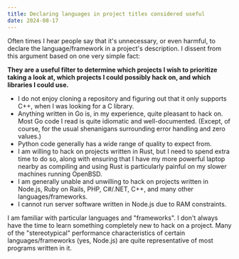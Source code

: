 ```yaml
---
title: Declaring languages in project titles considered useful
date: 2024-08-17
---
```


Often times I hear people say that it's unnecessary, or even harmful, to
declare the language/framework in a project's description. I dissent from
this argument based on one very simple fact:

**They are a useful filter to determine which projects I wish to prioritize
taking a look at, which projects I could possibly hack on, and which libraries
I could use.**

* I do not enjoy cloning a repository and figuring out that it only supports
  C++, when I was looking for a C library.
* Anything written in Go is, in my experience, quite pleasant to hack on. Most
  Go code I read is quite idiomatic and well-documented. (Except, of course,
  for the usual shenanigans surrounding error handling and zero values.)
* Python code generally has a wide range of quality to expect from.
* I am willing to hack on projects written in Rust, but I need to spend extra
  time to do so, along with ensuring that I have my more powerful laptop nearby
  as compiling and using Rust is particularly painful on my slower machines
  running OpenBSD.
* I am generally unable and unwilling to hack on projects written in Node.js,
  Ruby on Rails, PHP, C#/.NET, C++, and many other languages/frameworks.
* I cannot run server software written in Node.js due to RAM constraints.

I am familiar with particular languages and "frameworks". I don't always have
the time to learn something completely new to hack on a project. Many of the
"stereotypical" performance characteristics of certain languages/frameworks
(yes, Node.js) are quite representative of most programs written in it.

